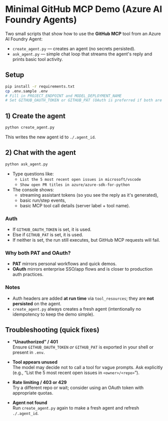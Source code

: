 # Minimal GitHub MCP Demo (Azure AI Foundry Agents)

Two small scripts that show how to use the **GitHub MCP** tool from an Azure AI Foundry Agent:
- `create_agent.py` — creates an agent (no secrets persisted).
- `ask_agent.py` — simple chat loop that streams the agent's reply and prints basic tool activity.

## Setup

```bash
pip install -r requirements.txt
cp .env.sample .env
# Fill in PROJECT_ENDPOINT and MODEL_DEPLOYMENT_NAME
# Set GITHUB_OAUTH_TOKEN or GITHUB_PAT (OAuth is preferred if both are set)
```

## 1) Create the agent

```bash
python create_agent.py
```

This writes the new agent id to `./.agent_id`.

## 2) Chat with the agent

```bash
python ask_agent.py
```

- Type questions like:
  - `List the 5 most recent open issues in microsoft/vscode`
  - `Show open PR titles in azure/azure-sdk-for-python`
- The console shows:
  - streaming assistant tokens (so you see the reply as it's generated),
  - basic run/step events,
  - basic MCP tool call details (server label + tool name).

### Auth

- If `GITHUB_OAUTH_TOKEN` is set, it is used.
- Else if `GITHUB_PAT` is set, it is used.
- If neither is set, the run still executes, but GitHub MCP requests will fail.

### Why both PAT and OAuth?

- **PAT** mirrors personal workflows and quick demos.
- **OAuth** mirrors enterprise SSO/app flows and is closer to production auth practices.

### Notes

- Auth headers are added **at run time** via `tool_resources`; they are **not persisted** on the agent.
- `create_agent.py` always creates a fresh agent (intentionally no idempotency to keep the demo simple).


## Troubleshooting (quick fixes)

- **“Unauthorized” / 401**  
  Ensure `GITHUB_OAUTH_TOKEN` *or* `GITHUB_PAT` is exported in your shell or present in `.env`.

- **Tool appears unused**  
  The model may decide not to call a tool for vague prompts. Ask explicitly (e.g., “List the 5 most recent open issues in `<owner>/<repo>`”).

- **Rate limiting / 403 or 429**  
  Try a different repo or wait; consider using an OAuth token with appropriate quotas.

- **Agent not found**  
  Run `create_agent.py` again to make a fresh agent and refresh `./.agent_id`.

